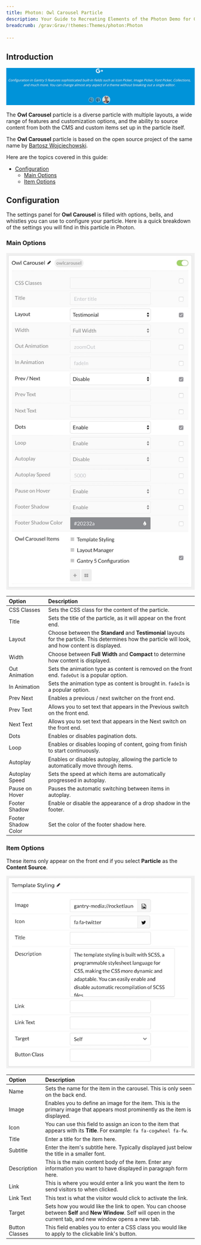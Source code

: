 ```yaml
---
title: Photon: Owl Carousel Particle
description: Your Guide to Recreating Elements of the Photon Demo for Grav
breadcrumb: /grav:Grav/!themes:Themes/photon:Photon

---
```


## Introduction

![](assets/particle_owl1.jpeg)

The **Owl Carousel** particle is a diverse particle with multiple layouts, a wide range of features and customization options, and the ability to source content from both the CMS and custom items set up in the particle itself.

The **Owl Carousel** particle is based on the open source project of the same name by [Bartosz Wojciechowski](http://www.owlcarousel.owlgraphic.com/index.html).

Here are the topics covered in this guide:

* [Configuration](#configuration)
    - [Main Options](#main-options)
    - [Item Options](#item-options)

## Configuration

The settings panel for **Owl Carousel** is filled with options, bells, and whistles you can use to configure your particle. Here is a quick breakdown of the settings you will find in this particle in Photon.

### Main Options 

![](assets/particle_owl4.jpeg)

| Option              | Description                                                                                                                                             |
| :-----              | :-----                                                                                                                                                  |
| CSS Classes         | Sets the CSS class for the content of the particle.                                                                                                     |
| Title               | Sets the title of the particle, as it will appear on the front end.                                                                                     |
| Layout              | Choose between the **Standard** and **Testimonial** layouts for the particle. This determines how the particle will look, and how content is displayed. |
| Width               | Choose between **Full Width** and **Compact** to determine how content is displayed.                                                                    |
| Out Animation       | Sets the animation type as content is removed on the front end. `fadeOut` is a popular option.                                                          |
| In Animation        | Sets the animation type as content is brought in. `fadeIn` is a popular option.                                                                         |
| Prev Next           | Enables a previous / next switcher on the front end.                                                                                                    |
| Prev Text           | Allows you to set text that appears in the Previous switch on the front end.                                                                            |
| Next Text           | Allows you to set text that appears in the Next switch on the front end.                                                                                |
| Dots                | Enables or disables pagination dots.                                                                                                                    |
| Loop                | Enables or disables looping of content, going from finish to start continuously.                                                                        |
| Autoplay            | Enables or disables autoplay, allowing the particle to automatically move through items.                                                                |
| Autoplay Speed      | Sets the speed at which items are automatically progressed in autoplay.                                                                                 |
| Pause on Hover      | Pauses the automatic switching between items in autoplay.                                                                                               |
| Footer Shadow       | Enable or disable the appearance of a drop shadow in the footer.                                                                                        |
| Footer Shadow Color | Set the color of the footer shadow here.                                                                                                                |

### Item Options

These items only appear on the front end if you select **Particle** as the **Content Source**.

![](assets/particle_owl5.jpeg)

| Option           | Description                                                                                                                                                      |
| :-----           | :-----                                                                                                                                                           |
| Name             | Sets the name for the item in the carousel. This is only seen on the back end.                                                                                   |
| Image            | Enables you to define an image for the item. This is the primary image that appears most prominently as the item is displayed.                                   |
| Icon             | You can use this field to assign an icon to the item that appears with its **Title**. For example: `fa fa-cogwheel fa-fw`.                                       |
| Title            | Enter a title for the item here.                                                                                                                                 |
| Subtitle         | Enter the item's subtitle here. Typically displayed just below the title in a smaller font.                                                                      |
| Description      | This is the main content body of the item. Enter any information you want to have displayed in paragraph form here.                                              |
| Link             | This is where you would enter a link you want the item to send visitors to when clicked.                                                                         |
| Link Text        | This text is what the visitor would click to activate the link.                                                                                                  |
| Target           | Sets how you would like the link to open. You can choose between **Self** and **New Window**. Self will open in the current tab, and new window opens a new tab. |
| Button Classes   | This field enables you to enter a CSS class you would like to apply to the clickable link's button.                                                              |
